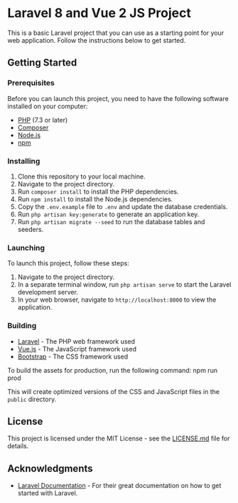 # Laravel 8 and Vue 2 JS Project

This is a basic Laravel project that you can use as a starting point for your web application. Follow the instructions below to get started.

## Getting Started

### Prerequisites

Before you can launch this project, you need to have the following software installed on your computer:

- [PHP](https://www.php.net/manual/en/install.php) (7.3 or later)
- [Composer](https://getcomposer.org/download/)
- [Node.js](https://nodejs.org/en/download/) 
- [npm](https://www.npmjs.com/get-npm) 

### Installing

1. Clone this repository to your local machine.
2. Navigate to the project directory.
3. Run `composer install` to install the PHP dependencies.
4. Run `npm install` to install the Node.js dependencies.
5. Copy the `.env.example` file to `.env` and update the database credentials.
6. Run `php artisan key:generate` to generate an application key.
7. Run `php artisan migrate --seed` to run the database tables and seeders.

### Launching

To launch this project, follow these steps:

1. Navigate to the project directory.
2. In a separate terminal window, run `php artisan serve` to start the Laravel development server.
3. In your web browser, navigate to `http://localhost:8000` to view the application.

### Building

- [Laravel](https://laravel.com/) - The PHP web framework used
- [Vue.js](https://vuejs.org/) - The JavaScript framework used
- [Bootstrap](https://getbootstrap.com/) - The CSS framework used

To build the assets for production, run the following command:
npm run prod

This will create optimized versions of the CSS and JavaScript files in the `public` directory.

## License

This project is licensed under the MIT License - see the [LICENSE.md](LICENSE.md) file for details.

## Acknowledgments

- [Laravel Documentation](https://laravel.com/docs) - For their great documentation on how to get started with Laravel.
